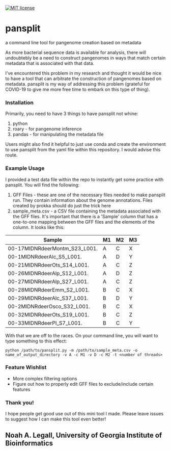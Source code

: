 [![MIT license](https://img.shields.io/badge/License-MIT-blue.svg)](https://lbesson.mit-license.org/)
# pansplit
a command line tool for pangenome creation based on metadata 

As more bacterial sequence data is available for analysis, there will undoubtebly be a need to construct pangenomes in ways that match certain metadata that is associated with that data.

I've encountered this problem in my research and thought it would be nice to have a tool that can arbitrate the construction of pangenomes based on metadata. pansplit is my way of addressing this problem (grateful for COVID-19 to give me more free time to embark on this type of thing).


### Installation
Primarily, you need to have 3 things to have pansplit not whine:
1) python
2) roary - for pangenome inference
3) pandas - for manipulating the metadata file

Users might also find it helpful to just use conda and create the environment to use pansplit from the yaml file within this repository. I would advise this route.

### Example Usage
I provided a test data file within the repo to instantly get some practice with pansplit. You will find the following:
1) GFF Files - these are one of the necessary files needed to make pansplit run. They contain information about the genome annotations. Files created by prokka should do just the trick here
2) sample_meta.csv - a CSV file containing the metadata associated with the GFF files. It's important that there is a 'Sample' column that has a one-to-one mapping between the GFF files and the elements of the column. It looks like this:

Sample | M1 |	M2 |	M3
------ | -- | --- | ---
00-17MIDNRdeerMontm_S23_L001.	| A |	C |	X
00-1MIDNRdeerAlc_S5_L001. |	A	| D	| Y
00-21MIDNRdeerOts_S14_L001. |	A	| C	| Z
00-26MIDNRdeerAlp_S12_L001.	| A	| D	| Z
00-27MIDNRdeerAlp_S27_L001.	| A	| C	| Z
00-28MIDNRdeerEmm_S2_L001.	| B	| C	| X
00-29MIDNRdeerAlc_S37_L001.	| B	| D	| Y
00-2MIDNRdeerOsco_S32_L001.	| B	| C	| X
00-32MIDNRdeerOts_S19_L001.	| B	| C	| Z
00-33MIDNRdeerPI_S7_L001.	| B	| C	| Y


With that we are off to the races. On your command line, you will want to type something to this effect:
```
python /path/to/pansplit.py -m /path/to/sample_meta.csv -o name_of_output_directory -v A -c M1 -v D -c M2 -t <number of threads>
```
### Feature Wishlist
* More complex filtering options
* Figure out how to properly edit GFF files to exclude/include certain features

### Thank you!
I hope people get good use out of this mini tool I made. Please leave issues to suggest how I can make this tool even better!

## Noah A. Legall, University of Georgia Institute of Bioinformatics

